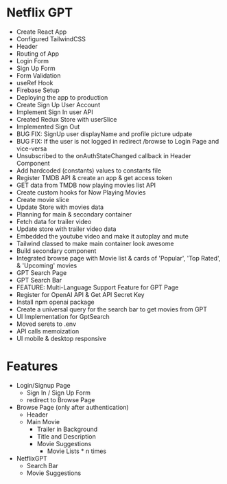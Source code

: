 # Netflix GPT
- Create React App
- Configured TailwindCSS
- Header
- Routing of App
- Login Form
- Sign Up Form
- Form Validation
- useRef Hook
- Firebase Setup
- Deploying the app to production
- Create Sign Up User Account
- Implement Sign In user API
- Created Redux Store with userSlice
- Implemented Sign Out
- BUG FIX: SignUp user displayName and profile picture udpate
- BUG FIX: If the user is not logged in redirect /browse to Login Page and vice-versa
- Unsubscribed to the onAuthStateChanged callback in Header Component
- Add hardcoded (constants) values to constants file
- Register TMDB API & create an app & get access token
- GET data from TMDB now playing movies list API
- Create custom hooks for Now Playing Movies
- Create movie slice 
- Update Store with movies data
- Planning for main & secondary container
- Fetch data for trailer video
- Update store with trailer video data
- Embedded the youtube video and make it autoplay and mute
- Tailwind classed to make main container look awesome
- Build secondary component
- Integrated browse page with Movie list & cards of 'Popular', 'Top Rated', & 'Upcoming' movies
- GPT Search Page
- GPT Search Bar
- FEATURE: Multi-Language Support Feature for GPT Page
- Register for OpenAI API & Get API Secret Key
- Install npm openai package
- Create a universal query for the search bar to get movies from GPT
- UI Implementation for GptSearch
- Moved serets to .env
- API calls memoization 
- UI mobile & desktop responsive 

# Features
- Login/Signup Page
  - Sign In / Sign Up Form
  - redirect to Browse Page
- Browse Page (only after authentication)
  - Header
  - Main Movie
    - Trailer in Background
    - Title and Description
    - Movie Suggestions
      - Movie Lists * n times
- NetflixGPT
  - Search Bar
  - Movie Suggestions